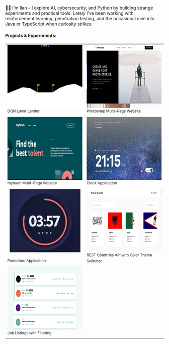 <p>
👋🏻 I’m Ilan – I explore AI, cybersecurity, and Python by building strange experiments and practical tools. Lately I’ve been working with reinforcement learning, penetration testing, and the occasional dive into Java or TypeScript when curiosity strikes.
</p>

#### Projects & Experiments:

<table>
  <tr>
    <td width="50%">
      <a href="https://github.com/iknowmagic/dqn_lunar_lander" valign="center" align="center">
        <img src="assets/lander.gif" style="width:500px; height:200px;" />
      </a>
      <br><sup>DQN Lunar Lander</sup>
    </td>
    <td width="50%">
      <a href="https://github.com/iknowmagic/photosnap-multi-page-website" valign="center" align="center">
        <img src="assets/photosnap.png" style="width:500px; height:200px;" />
      </a>
      <br><sup>Photosnap Multi-Page Website</sup>
    </td>
  </tr>
  <tr>
    <td width="50%">
      <a href="https://github.com/iknowmagic/myteam-multi-page-website" valign="center" align="center">
        <img src="assets/talent.png" style="width:500px; height:200px;" />
      </a>
      <br><sup>myteam Multi-Page Website</sup>
    </td>
    <td width="50%">
      <a href="https://github.com/iknowmagic/clock-app" valign="center" align="center">
        <img src="assets/time.png" style="width:500px; height:200px;" />
      </a>
      <br><sup>Clock Application</sup>
    </td>
  </tr>
  <tr>
    <td width="50%">
      <center>
      <a href="https://github.com/iknowmagic/pomodoro-app">
        <img src="assets/pomodoro.png" style="width:225px; height:200px;" />
      </a>
     </center>
      <br><sup>Pomodoro Application</sup>
    </td>
    <td width="50%">
      <a href="https://github.com/iknowmagic/rest-countries-api-with-color-theme-switcher" valign="center" align="center">
        <img src="assets/flags.png" style="width:500px; height:200px;" />
      </a>
      <br><sup>REST Countries API with Color Theme Switcher</sup>
    </td>
  </tr>
  <tr>
    <td width="50%">
      <a href="https://github.com/iknowmagic/devjobs-app" valign="center" align="center">
        <img src="assets/jobs.png" style="width:500px; height:200px;" />
      </a>
      <br><sup>Job Listings with Filtering</sup>
    </td>
  </tr>
</table>
